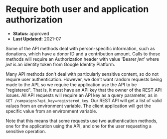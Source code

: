 # Require both user and application authorization

* **Status:** approved
* **Last Updated:** 2021-07

Some of the API methods deal with person-specific information, such as donations, which have a donor ID and a
contribution amount. Calls to those methods will require an Authorization header with value 'Bearer _jwt_' where
_jwt_ is an identity token from Google Identity Platform.

Many API methods don't deal with particularly sensitive content, so do not require user authentication. However,
we don't want random requests being made to the API, so we require the application use the API to be
"registered". That is, it must have an API key that the owner of the REST API issues. All API requests
will require an API key as a query parameter, as in `GET /campaigns?api_key=registered_key`. Our REST API
will get a list of valid values from an environment variable. The client application will get the
specific value from an environment variable.

Note that this means that some requests use two authentication methods, one for the application using the
API, and one for the user requesting a sensitive operation.